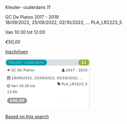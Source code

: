 Kleuter- ouderdans *11*

GC De Platoo 2017 - 2019  
18/09/2022, 25/09/2022, 02/10/2022, ... PLA\_LR2223\_5  

Van 10:30 tot 12:00

*€50,00*

  

  

[Inschrijven](https://tickets.vgc.be/activity/subscribe/PLA_LR2223_5)

![](76722.png)

[Based on this search](https://tickets.vgc.be/activity/index?&vrijeplaatsen=1&Age%5B%5D=3%2C5&entity=286)